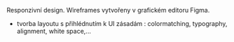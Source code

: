 Responzivní design.
Wireframes vytvořeny v grafickém editoru Figma. 
- tvorba layoutu s přihlédnutím k UI zásadám : colormatching, typography, alignment, white space,...
